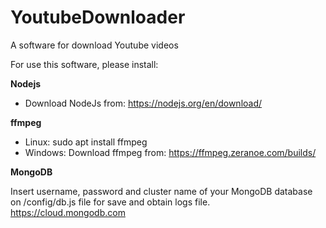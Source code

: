 # YoutubeDownloader
A software for download Youtube videos

For use this software, please install:

**Nodejs**
 
 - Download NodeJs from: https://nodejs.org/en/download/

**ffmpeg**

 - Linux: sudo apt install ffmpeg
 - Windows: Download ffmpeg from: https://ffmpeg.zeranoe.com/builds/

**MongoDB**

Insert username, password and cluster name of your MongoDB database on /config/db.js file for save and obtain logs file.
https://cloud.mongodb.com
